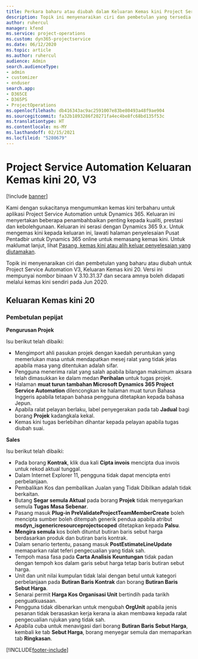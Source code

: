 ```yaml
---
title: Perkara baharu atau diubah dalam Keluaran Kemas kini Project Service Automation 20, V3
description: Topik ini menyenaraikan ciri dan pembetulan yang tersedia dalam Keluaran Kemas kini Project Service Automation 20, V3
author: ruhercul
manager: kfend
ms.service: project-operations
ms.custom: dyn365-projectservice
ms.date: 06/12/2020
ms.topic: article
ms.author: ruhercul
audience: Admin
search.audienceType:
- admin
- customizer
- enduser
search.app:
- D365CE
- D365PS
- ProjectOperations
ms.openlocfilehash: db416343ac9ac2591007e83be80493a48f9ae904
ms.sourcegitcommit: fa32b1893286f20271fa4ec4be8fc68bd135f53c
ms.translationtype: HT
ms.contentlocale: ms-MY
ms.lasthandoff: 02/15/2021
ms.locfileid: "5280679"
---
```

# <a name="project-service-automation-update-release-20-v3"></a>Project Service Automation Keluaran Kemas kini 20, V3

[!include [banner](../includes/psa-now-project-operations.md)]

Kami dengan sukacitanya mengumumkan kemas kini terbaharu untuk aplikasi Project Service Automation untuk Dynamics 365. Keluaran ini menyertakan beberapa penambahbaikan penting kepada kualiti, prestasi dan kebolehgunaan. Keluaran ini serasi dengan Dynamics 365 9.x. Untuk mengemas kini kepada keluaran ini, lawati halaman penyelesaian Pusat Pentadbir untuk Dynamics 365 online untuk memasang kemas kini. Untuk maklumat lanjut, lihat [Pasang, kemas kini atau alih keluar penyelesaian yang diutamakan](https://docs.microsoft.com/power-platform/admin/install-remove-preferred-solution).

Topik ini menyenaraikan ciri dan pembetulan yang baharu atau diubah untuk Project Service Automation V3, Keluaran Kemas kini 20. Versi ini mempunyai nombor binaan V 3.10.31.37 dan secara amnya boleh didapati melalui kemas kini sendiri pada Jun 2020.

## <a name="update-release-20"></a>Keluaran Kemas kini 20

### <a name="bug-fixes"></a>Pembetulan pepijat

**Pengurusan Projek**

Isu berikut telah dibaiki:

- Mengimport ahli pasukan projek dengan kaedah peruntukan yang memerlukan masa untuk mendapatkan mesej ralat yang tidak jelas apabila masa yang ditentukan adalah sifar.
- Pengguna menerima ralat yang salah apabila bilangan maksimum aksara telah dimasukkan ke dalam medan **Perihalan** untuk tugas projek.
- Halaman **muat turun tambahan Microsoft Dynamics 365 Project Service Automation** dilencongkan ke halaman muat turun Bahasa Inggeris apabila tetapan bahasa pengguna ditetapkan kepada bahasa Jepun.
- Apabila ralat pelayan berlaku, label penyegerakan pada tab **Jadual** bagi borang **Projek** kadangkala kekal.
- Kemas kini tugas berlebihan dihantar kepada pelayan apabila tugas diubah suai.

**Sales**

Isu berikut telah dibaiki:

- Pada borang **Kontrak**, klik dua kali  **Cipta invois** mencipta dua invois untuk rekod aktual tunggal.
- Dalam Internet Explorer 11, pengguna tidak dapat mencipta entri perbelanjaan.
- Pembalikan Kos dan pembalikan Jualan yang Tidak Dibilkan adalah tidak berkaitan.
- Butang **Segar semula Aktual** pada borang **Projek** tidak menyegarkan semula **Tugas Masa Sebenar**.
- Pasang masuk **Plug-in PreValidateProjectTeamMemberCreate** boleh mencipta sumber boleh ditempah generik pendua apabila atribut **msdyn_isgenericresourceprojectscoped** ditetapkan kepada **Palsu**.
- **Mengira semula** kos boleh dituntut butiran baris sebut harga berdasarkan produk dan butiran baris kontrak.
- Dalam senario tertentu, pasang masuk **PostEstimateLineUpdate** memaparkan ralat teferi pengecualian yang tidak sah.
- Tempoh masa fasa pada **Carta Analisis Keuntungan** tidak padan dengan tempoh kos dalam garis sebut harga tetap baris butiran sebut harga.
- Unit dan unit nilai kumpulan tidak lalai dengan betul untuk kategori perbelanjaan pada **Butiran Baris Kontrak** dan borang **Butiran Baris Sebut Harga**.
- Senarai permit **Harga Kos Organisasi Unit** bertindih pada tarikh penguatkuasaan.
- Pengguna tidak dibenarkan untuk mengubah **OrgUnit** apabila jenis pesanan tidak berasaskan kerja kerana ia akan membawa kepada ralat pengecualian rujukan yang tidak sah.
- Apabila cuba untuk menavigasi dari borang **Butiran Baris Sebut Harga**, kembali ke tab **Sebut Harga**, borang menyegar semula dan memaparkan tab **Ringkasan**.


[!INCLUDE[footer-include](../includes/footer-banner.md)]